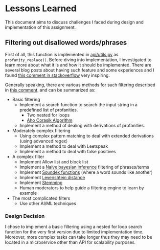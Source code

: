 # Lessons Learned

This document aims to discuss challenges I faced during design and implementation of this assignment.

## Filtering out disallowed words/phrases

First of all, this function is implemented in [api/utils.py](./api/utils.py) as `profanity_replace()`.
Before diving into implementation, I investigated to learn more about what it is and how it should be
implemented. There are several blog posts about having such feature and some experiences and I found
[this comment in stackoverflow](https://stackoverflow.com/a/273520) very inspiring.

Generally speaking, there are various methods for such filtering described in
[this comment](https://stackoverflow.com/a/13447680), and can be summarized as:

- Basic filtering
    - Implement a search function to search the input string in a predefined list of profanities.
        - Two nested for loops
        - [Aho Corasik Algorithm](https://en.wikipedia.org/wiki/Aho%E2%80%93Corasick_algorithm)
    - Implement a method of dealing with derivations of profanities.
- Moderately complex filtering
    - Using complex pattern matching to deal with extended derivations (using advanced regex)
    - Implement a method to deal with Leetspeak
    - Implement a method to deal with false positives
- A complex filter
    - Implement Allow list and block list
    - Implement a [Naive bayesian inference](https://en.wikipedia.org/wiki/Bayesian_inference) filtering of phrases/terms
    - Implement [Soundex functions](https://en.wikipedia.org/wiki/Soundex) (where a word sounds like another)
    - Implement [Levenshtein distance](https://en.wikipedia.org/wiki/Levenshtein_distance)
    - Implement [Stemming](https://en.wikipedia.org/wiki/Stemming)
    - Human moderators to help guide a filtering engine to learn by example
- The most complicated filters
    - Use other AI/ML techniques

### Design Decision

I chose to implement a basic filtering using a nested for loop search function for the very first version due to limited implementation time. Moreover, more complex tasks can take longer thus they may need to be located in a microservice other
than API for scalability purposes.
